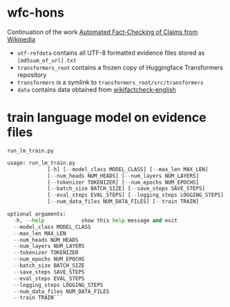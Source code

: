 # wfc-hons

Continuation of the work [Automated Fact-Checking of Claims from Wikipedia](https://www.aclweb.org/anthology/2020.lrec-1.849/)

- `utf-refdata` contains all UTF-8 formatted evidence files stored as `[md5sum_of_url].txt`
- `transformers_root` contains a frozen copy of Huggingface Transformers repository
- `transformers` is a symlink to `transformers_root/src/transformers`
- `data` contains data obtained from [wikifactcheck-english](https://github.com/wikifactcheck-english/wikifactcheck-english)


# train language model on evidence files
`run_lm_train.py`

```python
usage: run_lm_train.py
             [-h] [--model_class MODEL_CLASS] [--max_len MAX_LEN]
             [--num_heads NUM_HEADS] [--num_layers NUM_LAYERS]
             [--tokenizer TOKENIZER] [--num_epochs NUM_EPOCHS]
             [--batch_size BATCH_SIZE] [--save_steps SAVE_STEPS]
             [--eval_steps EVAL_STEPS] [--logging_steps LOGGING_STEPS]
             [--num_data_files NUM_DATA_FILES] [--train TRAIN]

optional arguments:
  -h, --help            show this help message and exit
  --model_class MODEL_CLASS
  --max_len MAX_LEN
  --num_heads NUM_HEADS
  --num_layers NUM_LAYERS
  --tokenizer TOKENIZER
  --num_epochs NUM_EPOCHS
  --batch_size BATCH_SIZE
  --save_steps SAVE_STEPS
  --eval_steps EVAL_STEPS
  --logging_steps LOGGING_STEPS
  --num_data_files NUM_DATA_FILES
  --train TRAIN```
